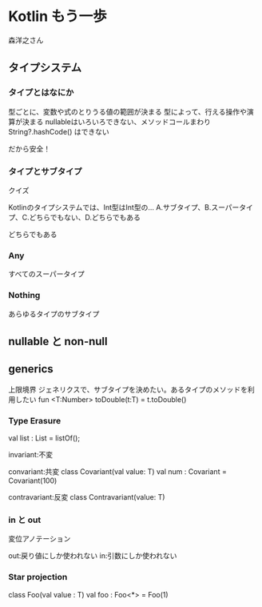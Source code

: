 # Kotlin もう一歩

森洋之さん

## タイプシステム

### タイプとはなにか

型ごとに、変数や式のとりうる値の範囲が決まる
型によって、行える操作や演算が決まる
nullableはいろいろできない、メソッドコールまわり
String?.hashCode() はできない

だから安全！

### タイプとサブタイプ

クイズ

Kotlinのタイプシステムでは、Int型はInt型の...
A.サブタイプ、B.スーパータイプ、C.どちらでもない、D.どちらでもある

どちらでもある

### Any

すべてのスーパータイプ

### Nothing

あらゆるタイプのサブタイプ

## nullable と non-null

## generics

上限境界
ジェネリクスで、サブタイプを決めたい。あるタイプのメソッドを利用したい
fun <T:Number> toDouble(t:T) = t.toDouble()

### Type Erasure
val list : List<String> = listOf();

invariant:不変

convariant:共変
class Covariant<out T>(val value: T)
val num : Covariant<Number> = Covariant<Int>(100)

contravariant:反変
class Contravariant<in T>(value: T)


### in と out
変位アノテーション

out:戻り値にしか使われない
in:引数にしか使われない

### Star projection

class Foo<out T:Number>(val value : T)
val foo : Foo<*> = Foo(1)









